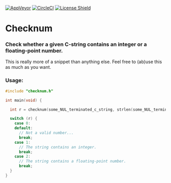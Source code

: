 [![AppVeyor](https://ci.appveyor.com/api/projects/status/ffxu9yrkm5dgkknm?svg=true)](https://ci.appveyor.com/project/GlitchedPolygons/checknum)
[![CircleCI](https://circleci.com/gh/GlitchedPolygons/checknum/tree/master.svg?style=shield)](https://circleci.com/gh/GlitchedPolygons/checknum/tree/master)
[![License Shield](https://img.shields.io/badge/license-Apache--2.0-orange)](https://github.com/GlitchedPolygons/l8w8jwt/blob/master/LICENSE)

# Checknum
### Check whether a given C-string contains an integer or a floating-point number.

This is really more of a snippet than anything else. Feel free to (ab)use this as much as you want.

### Usage:

```C
#include "checknum.h"

int main(void) {

  int r = checknum(some_NUL_terminated_c_string, strlen(some_NUL_terminated_c_string));

  switch (r) {
    case 0:
    default:
      // Not a valid number...
      break;
    case 1:
      // The string contains an integer.
      break;
    case 2:
      // The string contains a floating-point number.
      break;
  }
}
```
